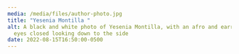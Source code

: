```yaml
---
media: /media/files/author-photo.jpg
title: "Yesenia Montilla "
alt: A black and white photo of Yesenia Montilla, with an afro and earrings,
  eyes closed looking down to the side
date: 2022-08-15T16:50:00-0500
---
```

